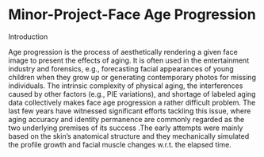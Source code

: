 # Minor-Project-Face Age Progression

Introduction

Age progression is the process of aesthetically rendering a given face
image to present the effects of aging. It is often used in the entertainment
industry and forensics, e.g., forecasting facial appearances of young
children when they grow up or generating contemporary photos for missing
individuals. The intrinsic complexity of physical aging, the interferences
caused by other factors (e.g., PIE variations), and shortage of labeled
aging data collectively makes face age progression a rather difficult
problem. The last few years have witnessed significant efforts tackling this
issue, where aging accuracy and identity permanence are commonly
regarded as the two underlying premises of its success .The early attempts
were mainly based on the skin’s anatomical structure and they
mechanically simulated the profile growth and facial muscle changes w.r.t.
the elapsed time.
